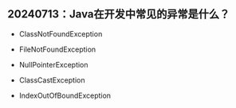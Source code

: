 ## 20240713：Java在开发中常见的异常是什么？

- ClassNotFoundException

- FileNotFoundException

- NullPointerException

- ClassCastException

- IndexOutOfBoundException